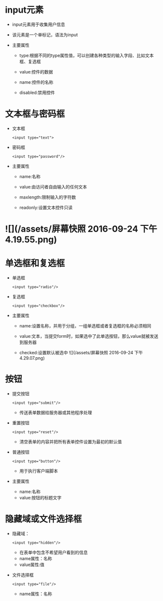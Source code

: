 # input元素

 - input元素用于收集用户信息

 - 该元素是一个单标记，语法为input

 - 主要属性

   - type:根据不同的type属性值，可以创建各种类型的输入字段、比如文本框、复选框

   - value:控件的数据

   - name:控件的名称

   - disabled:禁用控件

# 文本框与密码框

  - 文本框

        <input type="text">

  - 密码框

        <input type="password"/>

  - 主要属性

    - name:名称

    - value:由访问者自由输入的任何文本

    - maxlength:限制输入的字符数

    - readonly:设置文本控件只读
 # ![](/assets/屏幕快照 2016-09-24 下午4.19.55.png)

# 单选框和复选框

 - 单选框

       <input type="radio"/>

 - 复选框

       <input type="checkbox"/>

 - 主要属性

   - name:设置名称，并用于分组，一组单选框或者复选框的名称必须相同

   - value:文本，当提交form时，如果选中了此单选按钮，那么value就被发送到服务器

   - checked:设置默认被选中
  ![](/assets/屏幕快照 2016-09-24 下午4.29.07.png)

# 按钮

  - 提交按钮

        <input type="submit"/>

    - 传送表单数据给服务器或其他程序处理

  - 重置按钮

        <input type="reset"/>

    - 清空表单的内容并把所有表单控件设置为最初的默认值

  - 普通按钮

        <input type="button"/>

       - 用于执行客户端脚本

  - 主要属性

    - name:名称
    - value:按钮的标题文字

# 隐藏域或文件选择框

  - 隐藏域：

        <input type="hidden"/>

    - 在表单中包含不希望用户看到的信息
    - name属性：名称
    - value属性:值

  - 文件选择框

        <input type="file"/>

     - name属性：名称




 